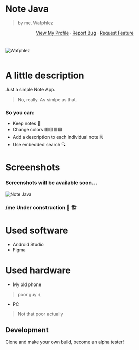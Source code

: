 # Note Java
> by me, Wafphlez


<p align="center">

  <p align="center">
    <a href="https://github.com/Wafphlez">View My Profile</a>
    ·
    <a href="https://github.com/Wafphlez/NoteJava/issues">Report Bug</a>
    ·
    <a href="https://github.com/Wafphlez/NoteJava/issues">Request Feature</a>
  </p>
</p>

<!-- -->
[twitter-shield]: https://img.shields.io/twitter/follow/wafphlez?label=My%20Twitter&style=social
[twitter-url]: (https://twitter.com/wafphlez)
#
![Wafphlez](https://i.imgur.com/CEsTydk.png)
```sh
```
# A little description
Just a simple Note App.
>No, really. As simlpe as that.

### So you can:
* Keep notes 📝 
* Change colors 🟥🟨🟩🟦
* Add a description to each individual note 🗒 
* Use embedded search 🔍

# Screenshots
### Screenshots will be available soon...
![Note Java](https://i.imgur.com/12CzYhe.png)
### /me Under construction 🚧 🏗 

# Used software
* Android Studio
* Figma

# Used hardware
* My old phone
> poor guy :(
* PC
> Not that poor actually

## Development
Clone and make your own build, become an alpha tester!
